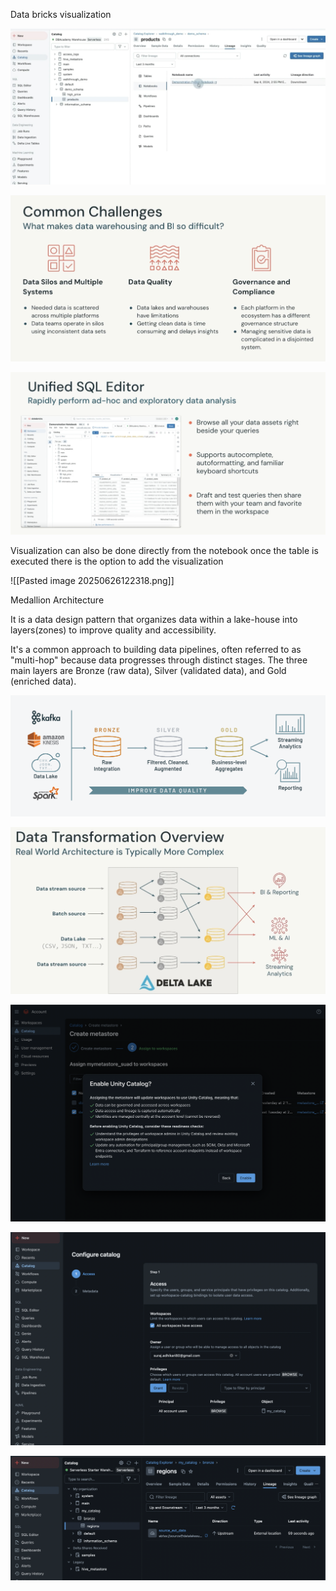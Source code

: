 Data bricks visualization 

![](../Pasted%20image%2020250626113301.png)



![](../Pasted%20image%2020250626115026.png)




![](../Pasted%20image%2020250626120442.png)



Visualization can also be done directly from the notebook once the table is executed there is the option to add the visualization  

![[Pasted image 20250626122318.png]]


Medallion Architecture

It is a data design pattern that organizes data within a lake-house into layers(zones) to improve quality and accessibility.

It's a common approach to building data pipelines, often referred to as "multi-hop" because data progresses through distinct stages. The three main layers are Bronze (raw data), Silver (validated data), and Gold (enriched data).

![](../Pasted%20image%2020250626125120.png)


![](../Pasted%20image%2020250626134329.png)



![](Pasted%20image%2020250626162225.png)


![](../Pasted%20image%2020250626163025.png)


![](../Pasted%20image%2020250626172451.png)
